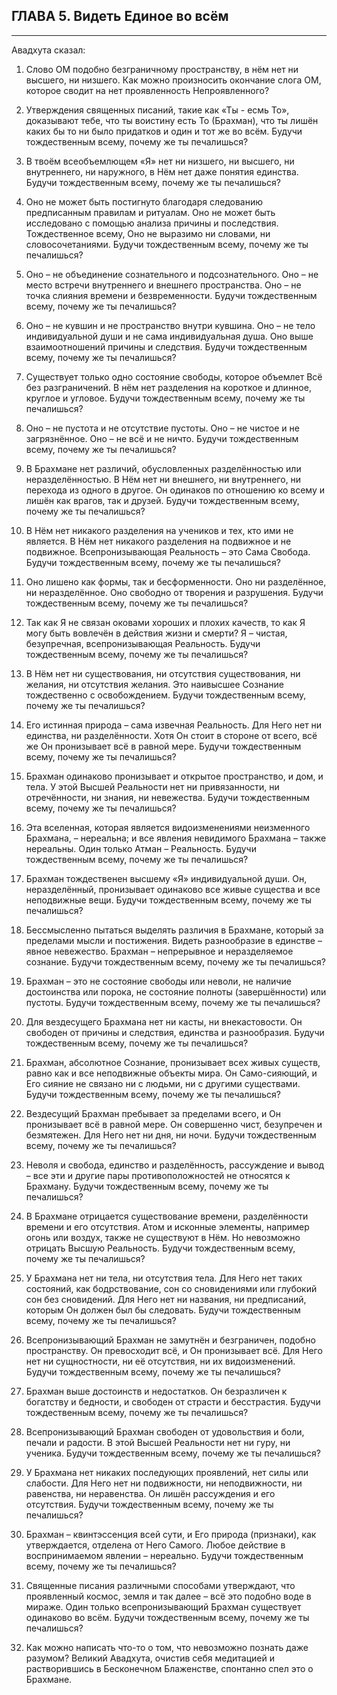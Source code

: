 ## ГЛАВА 5. Видеть Единое во всём


---
Авадхута сказал:

1. Слово ОМ подобно безграничному пространству, в нём нет ни высшего, ни низшего. Как можно произносить окончание слога OM, которое сводит на нет проявленность Непроявленного?

2. Утверждения священных писаний, такие как «Ты - есмь То», доказывают тебе, что ты воистину есть То (Брахман), что ты лишён каких бы то ни было придатков и один и тот же во всём. Будучи тождественным всему, почему же ты печалишься?

3. В твоём всеобъемлющем «Я» нет ни низшего, ни высшего, ни внутреннего, ни наружного, в Нём нет даже понятия единства. Будучи тождественным всему, почему же ты печалишься?

4. Оно не может быть постигнуто благодаря следованию предписанным правилам и ритуалам. Оно не может быть исследовано с помощью анализа причины и последствия. Тождественное всему, Оно не выразимо ни словами, ни словосочетаниями. Будучи тождественным всему, почему же ты печалишься?

5. Оно – не объединение сознательного и подсознательного. Оно – не место встречи внутреннего и внешнего пространства. Оно – не точка слияния времени и безвременности. Будучи тождественным всему, почему же ты печалишься?

6. Оно – не кувшин и не пространство внутри кувшина. Оно – не тело индивидуальной души и не сама индивидуальная душа. Оно выше взаимоотношений причины и следствия. Будучи тождественным всему, почему же ты печалишься?

7. Существует только одно состояние свободы, которое объемлет Всё без разграничений. В нём нет разделения на короткое и длинное, круглое и угловое. Будучи тождественным всему, почему же ты печалишься?

8. Оно – не пустота и не отсутствие пустоты. Оно – не чистое и не загрязнённое. Оно – не всё и не ничто. Будучи тождественным всему, почему же ты печалишься?

9. В Брахмане нет различий, обусловленных разделённостью или неразделённостью. В Нём нет ни внешнего, ни внутреннего, ни перехода из одного в другое. Он одинаков по отношению ко всему и лишён как врагов, так и друзей. Будучи тождественным всему, почему же ты печалишься?

10. В Нём нет никакого разделения на учеников и тех, кто ими не является. В Нём нет никакого разделения на подвижное и не подвижное. Всепронизывающая Реальность – это Сама Свобода. Будучи тождественным всему, почему же ты печалишься?

11. Оно лишено как формы, так и бесформенности. Оно ни разделённое, ни неразделённое. Оно свободно от творения и разрушения. Будучи тождественным всему, почему же ты печалишься?

12. Так как Я не связан оковами хороших и плохих качеств, то как Я могу быть вовлечён в действия жизни и смерти? Я – чистая, безупречная, всепронизывающая Реальность. Будучи тождественным всему, почему же ты печалишься?

13. В Нём нет ни существования, ни отсутствия существования, ни желания, ни отсутствия желания. Это наивысшее Сознание тождественно с освобождением. Будучи тождественным всему, почему же ты печалишься?

14. Его истинная природа – сама извечная Реальность. Для Него нет ни единства, ни разделённости. Хотя Он стоит в стороне от всего, всё же Он пронизывает всё в равной мере. Будучи тождественным всему, почему же ты печалишься?

15. Брахман одинаково пронизывает и открытое пространство, и дом, и тела. У этой Высшей Реальности нет ни привязанности, ни отречённости, ни знания, ни невежества. Будучи тождественным всему, почему же ты печалишься?

16. Эта вселенная, которая является видоизменениями неизменного Брахмана, – нереальна; и все явления невидимого Брахмана – также нереальны. Один только Атман – Реальность. Будучи тождественным всему, почему же ты печалишься?

17. Брахман тождественен высшему «Я» индивидуальной души. Он, неразделённый, пронизывает одинаково все живые существа и все неподвижные вещи. Будучи тождественным всему, почему же ты печалишься?

18. Бессмысленно пытаться выделять различия в Брахмане, который за пределами мысли и постижения. Видеть разнообразие в единстве – явное невежество. Брахман – непрерывное и неразделяемое сознание. Будучи тождественным всему, почему же ты печалишься?

19. Брахман – это не состояние свободы или неволи, не наличие достоинства или порока, не состояние полноты (завершённости) или пустоты. Будучи тождественным всему, почему же ты печалишься?

20. Для вездесущего Брахмана нет ни касты, ни внекастовости. Он свободен от причины и следствия, единства и разнообразия. Будучи тождественным всему, почему же ты печалишься?

21. Брахман, абсолютное Сознание, пронизывает всех живых существ, равно как и все неподвижные объекты мира. Он Само-сияющий, и Его сияние не связано ни с людьми, ни с другими существами. Будучи тождественным всему, почему же ты печалишься?

22. Вездесущий Брахман пребывает за пределами всего, и Он пронизывает всё в равной мере. Он совершенно чист, безупречен и безмятежен. Для Него нет ни дня, ни ночи. Будучи тождественным всему, почему же ты печалишься?

23. Неволя и свобода, единство и разделённость, рассуждение и вывод – все эти и другие пары противоположностей не относятся к Брахману. Будучи тождественным всему, почему же ты печалишься?

24. В Брахмане отрицается существование времени, разделённости времени и его отсутствия. Атом и исконные элементы, например огонь или воздух, также не существуют в Нём. Но невозможно отрицать Высшую Реальность. Будучи тождественным всему, почему же ты печалишься?

25. У Брахмана нет ни тела, ни отсутствия тела. Для Него нет таких состояний, как бодрствование, сон со сновидениями или глубокий сон без сновидений. Для Него нет ни названия, ни предписаний, которым Он должен был бы следовать. Будучи тождественным всему, почему же ты печалишься?

26. Всепронизывающий Брахман не замутнён и безграничен, подобно пространству. Он превосходит всё, и Он пронизывает всё. Для Него нет ни сущностности, ни её отсутствия, ни их видоизменений. Будучи тождественным всему, почему же ты печалишься?

27. Брахман выше достоинств и недостатков. Он безразличен к богатству и бедности, и свободен от страсти и бесстрастия. Будучи тождественным всему, почему же ты печалишься?

28. Всепронизывающий Брахман свободен от удовольствия и боли, печали и радости. В этой Высшей Реальности нет ни гуру, ни ученика. Будучи тождественным всему, почему же ты печалишься?

29. У Брахмана нет никаких последующих проявлений, нет силы или слабости. Для Него нет ни подвижности, ни неподвижности, ни равенства, ни неравенства. Он лишён рассуждения и его отсутствия. Будучи тождественным всему, почему же ты печалишься?

30. Брахман – квинтэссенция всей сути, и Его природа (признаки), как утверждается, отделена от Него Самого. Любое действие в воспринимаемом явлении – нереально. Будучи тождественным всему, почему же ты печалишься?

31. Священные писания различными способами утверждают, что проявленный космос, земля и так далее – всё это подобно воде в мираже. Один только всепронизывающий Брахман существует одинаково во всём. Будучи тождественным всему, почему же ты печалишься?

32. Как можно написать что-то о том, что невозможно познать даже разумом? Великий Авадхута, очистив себя медитацией и растворившись в Бесконечном Блаженстве, спонтанно спел это о Брахмане.
